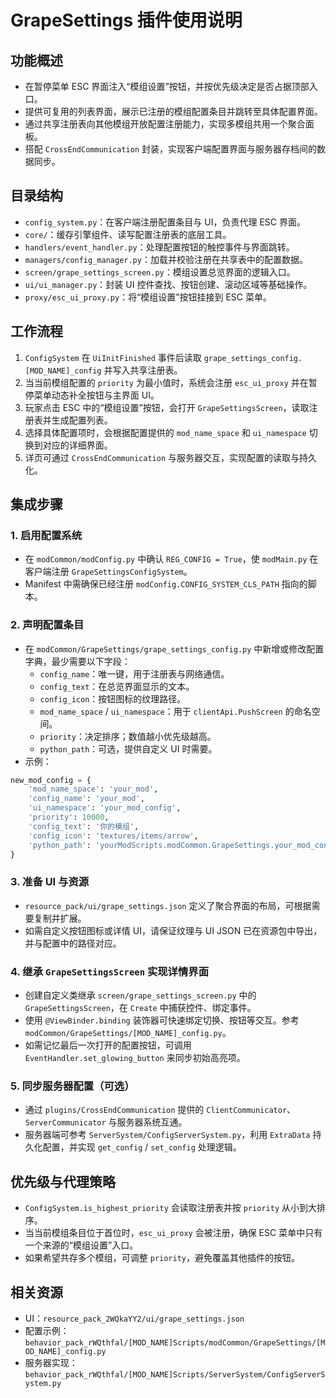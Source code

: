 ﻿# GrapeSettings 插件使用说明

## 功能概述
- 在暂停菜单 ESC 界面注入“模组设置”按钮，并按优先级决定是否占据顶部入口。
- 提供可复用的列表界面，展示已注册的模组配置条目并跳转至具体配置界面。
- 通过共享注册表向其他模组开放配置注册能力，实现多模组共用一个聚合面板。
- 搭配 `CrossEndCommunication` 封装，实现客户端配置界面与服务器存档间的数据同步。

## 目录结构
- `config_system.py`：在客户端注册配置条目与 UI，负责代理 ESC 界面。
- `core/`：缓存引擎组件、读写配置注册表的底层工具。
- `handlers/event_handler.py`：处理配置按钮的触控事件与界面跳转。
- `managers/config_manager.py`：加载并校验注册在共享表中的配置数据。
- `screen/grape_settings_screen.py`：模组设置总览界面的逻辑入口。
- `ui/ui_manager.py`：封装 UI 控件查找、按钮创建、滚动区域等基础操作。
- `proxy/esc_ui_proxy.py`：将“模组设置”按钮挂接到 ESC 菜单。

## 工作流程
1. `ConfigSystem` 在 `UiInitFinished` 事件后读取 `grape_settings_config.[MOD_NAME]_config` 并写入共享注册表。
2. 当当前模组配置的 `priority` 为最小值时，系统会注册 `esc_ui_proxy` 并在暂停菜单动态补全按钮与主界面 UI。
3. 玩家点击 ESC 中的“模组设置”按钮，会打开 `GrapeSettingsScreen`，读取注册表并生成配置列表。
4. 选择具体配置项时，会根据配置提供的 `mod_name_space` 和 `ui_namespace` 切换到对应的详细界面。
5. 详页可通过 `CrossEndCommunication` 与服务器交互，实现配置的读取与持久化。

## 集成步骤

### 1. 启用配置系统
- 在 `modCommon/modConfig.py` 中确认 `REG_CONFIG = True`，使 `modMain.py` 在客户端注册 `GrapeSettingsConfigSystem`。
- Manifest 中需确保已经注册 `modConfig.CONFIG_SYSTEM_CLS_PATH` 指向的脚本。

### 2. 声明配置条目
- 在 `modCommon/GrapeSettings/grape_settings_config.py` 中新增或修改配置字典，最少需要以下字段：
  - `config_name`：唯一键，用于注册表与网络通信。
  - `config_text`：在总览界面显示的文本。
  - `config_icon`：按钮图标的纹理路径。
  - `mod_name_space` / `ui_namespace`：用于 `clientApi.PushScreen` 的命名空间。
  - `priority`：决定排序；数值越小优先级越高。
  - `python_path`：可选，提供自定义 UI 时需要。
- 示例：

```python
new_mod_config = {
    'mod_name_space': 'your_mod',
    'config_name': 'your_mod',
    'ui_namespace': 'your_mod_config',
    'priority': 10000,
    'config_text': '你的模组',
    'config_icon': 'textures/items/arrow',
    'python_path': 'yourModScripts.modCommon.GrapeSettings.your_mod_config.ConfigScreen',
}
```

### 3. 准备 UI 与资源
- `resource_pack/ui/grape_settings.json` 定义了聚合界面的布局，可根据需要复制并扩展。
- 如需自定义按钮图标或详情 UI，请保证纹理与 UI JSON 已在资源包中导出，并与配置中的路径对应。

### 4. 继承 `GrapeSettingsScreen` 实现详情界面
- 创建自定义类继承 `screen/grape_settings_screen.py` 中的 `GrapeSettingsScreen`，在 `Create` 中捕获控件、绑定事件。
- 使用 `@ViewBinder.binding` 装饰器可快速绑定切换、按钮等交互。参考 `modCommon/GrapeSettings/[MOD_NAME]_config.py`。
- 如需记忆最后一次打开的配置按钮，可调用 `EventHandler.set_glowing_button` 来同步初始高亮项。

### 5. 同步服务器配置（可选）
- 通过 `plugins/CrossEndCommunication` 提供的 `ClientCommunicator`、`ServerCommunicator` 与服务器系统互通。
- 服务器端可参考 `ServerSystem/ConfigServerSystem.py`，利用 `ExtraData` 持久化配置，并实现 `get_config` / `set_config` 处理逻辑。

## 优先级与代理策略
- `ConfigSystem.is_highest_priority` 会读取注册表并按 `priority` 从小到大排序。
- 当当前模组条目位于首位时，`esc_ui_proxy` 会被注册，确保 ESC 菜单中只有一个来源的“模组设置”入口。
- 如果希望共存多个模组，可调整 `priority`，避免覆盖其他插件的按钮。

## 相关资源
- UI：`resource_pack_2WQkaYY2/ui/grape_settings.json`
- 配置示例：`behavior_pack_rWQthfal/[MOD_NAME]Scripts/modCommon/GrapeSettings/[MOD_NAME]_config.py`
- 服务器实现：`behavior_pack_rWQthfal/[MOD_NAME]Scripts/ServerSystem/ConfigServerSystem.py`
